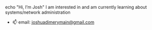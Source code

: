 echo "Hi, I’m Josh"
I am interested in and am currently
learning about systems/network administration
- 📫 email: joshuadimerymain@gmail.com

<!---
Whisian/Whisian is a ✨ special ✨ repository because its `README.md` (this file) appears on your GitHub profile.
You can click the Preview link to take a look at your changes.
--->
